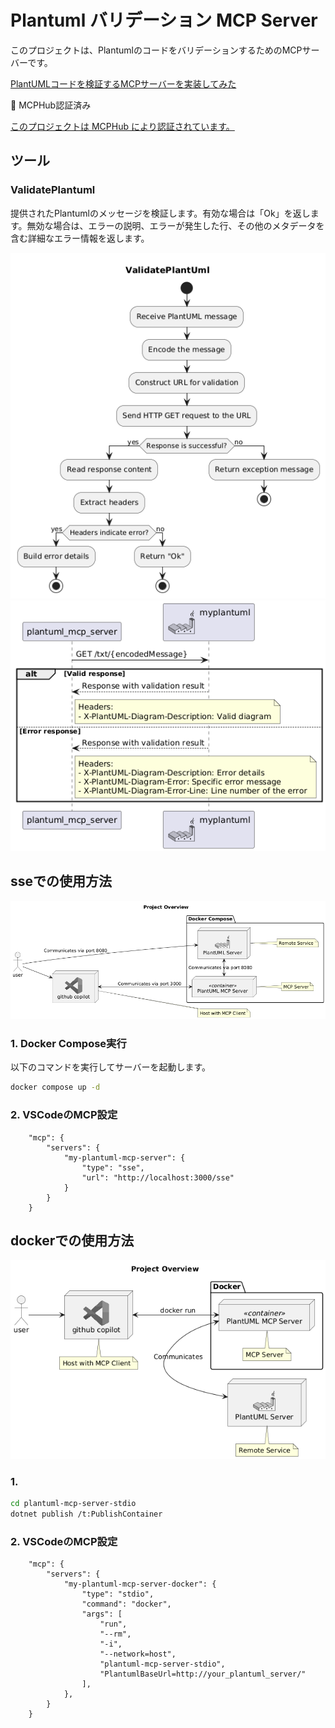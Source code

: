 # Plantuml バリデーション MCP Server

このプロジェクトは、PlantumlのコードをバリデーションするためのMCPサーバーです。

[PlantUMLコードを検証するMCPサーバーを実装してみた](https://qiita.com/kwhrkzk/items/a7ae51aa2e00406b9c8f)

🏅 MCPHub認証済み

[このプロジェクトは MCPHub により認証されています。](https://mcphub.com/mcp-servers/kwhrkzk/plantuml-validator-mcp-server)

## ツール
### ValidatePlantuml
提供されたPlantumlのメッセージを検証します。有効な場合は「Ok」を返します。無効な場合は、エラーの説明、エラーが発生した行、その他のメタデータを含む詳細なエラー情報を返します。

![validatePlantuml](./docs/ValidatePlantUml.png)
![sequence](./docs/sequence.png)

## sseでの使用方法

![overview-sse](./docs/overview-sse.png)

### 1. Docker Compose実行
以下のコマンドを実行してサーバーを起動します。

```bash
docker compose up -d
```

### 2. VSCodeのMCP設定

```json: settings.json
    "mcp": {
        "servers": {
            "my-plantuml-mcp-server": {
                "type": "sse",
                "url": "http://localhost:3000/sse"
            }
        }
    }
```
## dockerでの使用方法

![overview-docker](./docs/overview-docker.png)
### 1. 
```bash
cd plantuml-mcp-server-stdio
dotnet publish /t:PublishContainer
```

### 2. VSCodeのMCP設定

```json: settings.json
    "mcp": {
        "servers": {
            "my-plantuml-mcp-server-docker": {
                "type": "stdio",
                "command": "docker",
                "args": [
                    "run",
                    "--rm",
                    "-i",
                    "--network=host",
                    "plantuml-mcp-server-stdio",
                    "PlantumlBaseUrl=http://your_plantuml_server/"
                ],
            },
        }
    }
```